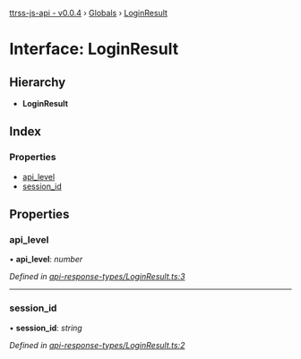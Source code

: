 [ttrss-js-api - v0.0.4](../README.md) › [Globals](../globals.md) › [LoginResult](loginresult.md)

# Interface: LoginResult

## Hierarchy

* **LoginResult**

## Index

### Properties

* [api_level](loginresult.md#api_level)
* [session_id](loginresult.md#session_id)

## Properties

###  api_level

• **api_level**: *number*

*Defined in [api-response-types/LoginResult.ts:3](https://github.com/fchristl/ttrss-js-api/blob/9b18cd6/src/api-response-types/LoginResult.ts#L3)*

___

###  session_id

• **session_id**: *string*

*Defined in [api-response-types/LoginResult.ts:2](https://github.com/fchristl/ttrss-js-api/blob/9b18cd6/src/api-response-types/LoginResult.ts#L2)*
